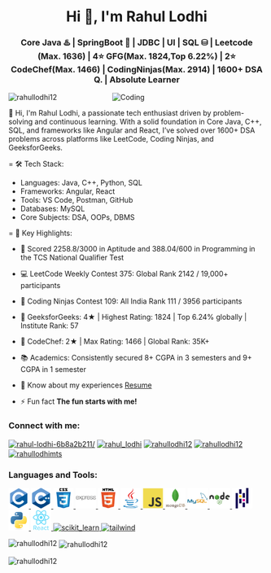 <h1 align="center">Hi 👋, I'm Rahul Lodhi</h1>
<h3 align="center">Core Java ♨️ | SpringBoot 🍃 | JDBC | UI | SQL ⛁ | Leetcode (Max. 1636) | 4⭐ GFG(Max. 1824,Top 6.22%) | 2⭐ CodeChef(Max. 1466) | CodingNinjas(Max. 2914) | 1600+ DSA Q. | Absolute Learner</h3>

<img align="right" alt="Coding" width="300" src="https://cdn.dribbble.com/users/1162077/screenshots/3848914/programmer.gif">

<p align="left"> <img src="https://komarev.com/ghpvc/?username=rahullodhi12&label=Profile%20views&color=0e75b6&style=flat" alt="rahullodhi12" /> </p>

🚀 Hi, I'm Rahul Lodhi, a passionate tech enthusiast driven by problem-solving and continuous learning. With a solid foundation in Core Java, C++, SQL, and frameworks like Angular and React, I’ve solved over 1600+ DSA problems across platforms like LeetCode, Coding Ninjas, and GeeksforGeeks.

= 🛠️ Tech Stack:
- Languages: Java, C++, Python, SQL
- Frameworks: Angular, React
- Tools: VS Code, Postman, GitHub
- Databases: MySQL
- Core Subjects: DSA, OOPs, DBMS

= 🎯 Key Highlights:
- 🧠 Scored 2258.8/3000 in Aptitude and 388.04/600 in Programming in the TCS National Qualifier Test
- 💻 LeetCode Weekly Contest 375: Global Rank 2142 / 19,000+ participants
- 🥇 Coding Ninjas Contest 109: All India Rank 111 / 3956 participants
- 🌟 GeeksforGeeks: 4★ | Highest Rating: 1824 | Top 6.24% globally | Institute Rank: 57
- 🧮 CodeChef: 2★ | Max Rating: 1466 | Global Rank: 35K+
- 📚 Academics: Consistently secured 8+ CGPA in 3 semesters and 9+ CGPA in 1 semester

- 📄 Know about my experiences [Resume](https://drive.google.com/file/d/1aTO1AtPZvSFoaNnyQUEq4WBL0Jupi-wW/view?usp=sharing)

- ⚡ Fun fact **The fun starts with me!**

<h3 align="left">Connect with me:</h3>
<p align="left">
<a href="https://linkedin.com/in/rahul-lodhi-6b8a2b211/" target="blank"><img align="center" src="https://raw.githubusercontent.com/rahuldkjain/github-profile-readme-generator/master/src/images/icons/Social/linked-in-alt.svg" alt="rahul-lodhi-6b8a2b211/" height="30" width="40" /></a>
<a href="https://www.codechef.com/users/rahul_lodhi" target="blank"><img align="center" src="https://cdn.jsdelivr.net/npm/simple-icons@3.1.0/icons/codechef.svg" alt="rahul_lodhi" height="30" width="40" /></a>
<a href="https://codeforces.com/profile/rahullodhi12" target="blank"><img align="center" src="https://raw.githubusercontent.com/rahuldkjain/github-profile-readme-generator/master/src/images/icons/Social/codeforces.svg" alt="rahullodhi12" height="30" width="40" /></a>
<a href="https://leetcode.com/u/rahullodhi2412/" target="blank"><img align="center" src="https://raw.githubusercontent.com/rahuldkjain/github-profile-readme-generator/master/src/images/icons/Social/leet-code.svg" alt="rahullodhi12" height="30" width="40" /></a>
<a href="https://auth.geeksforgeeks.org/user/rahullodhimts" target="blank"><img align="center" src="https://raw.githubusercontent.com/rahuldkjain/github-profile-readme-generator/master/src/images/icons/Social/geeks-for-geeks.svg" alt="rahullodhimts" height="30" width="40" /></a>
</p>

<h3 align="left">Languages and Tools:</h3>
<p align="left"> <a href="https://www.cprogramming.com/" target="_blank" rel="noreferrer"> <img src="https://raw.githubusercontent.com/devicons/devicon/master/icons/c/c-original.svg" alt="c" width="40" height="40"/> </a> <a href="https://www.w3schools.com/cpp/" target="_blank" rel="noreferrer"> <img src="https://raw.githubusercontent.com/devicons/devicon/master/icons/cplusplus/cplusplus-original.svg" alt="cplusplus" width="40" height="40"/> </a> <a href="https://www.w3schools.com/css/" target="_blank" rel="noreferrer"> <img src="https://raw.githubusercontent.com/devicons/devicon/master/icons/css3/css3-original-wordmark.svg" alt="css3" width="40" height="40"/> </a> <a href="https://expressjs.com" target="_blank" rel="noreferrer"> <img src="https://raw.githubusercontent.com/devicons/devicon/master/icons/express/express-original-wordmark.svg" alt="express" width="40" height="40"/> </a> <a href="https://www.w3.org/html/" target="_blank" rel="noreferrer"> <img src="https://raw.githubusercontent.com/devicons/devicon/master/icons/html5/html5-original-wordmark.svg" alt="html5" width="40" height="40"/> </a> <a href="https://www.java.com" target="_blank" rel="noreferrer"> <img src="https://raw.githubusercontent.com/devicons/devicon/master/icons/java/java-original.svg" alt="java" width="40" height="40"/> </a> <a href="https://developer.mozilla.org/en-US/docs/Web/JavaScript" target="_blank" rel="noreferrer"> <img src="https://raw.githubusercontent.com/devicons/devicon/master/icons/javascript/javascript-original.svg" alt="javascript" width="40" height="40"/> </a> <a href="https://www.mongodb.com/" target="_blank" rel="noreferrer"> <img src="https://raw.githubusercontent.com/devicons/devicon/master/icons/mongodb/mongodb-original-wordmark.svg" alt="mongodb" width="40" height="40"/> </a> <a href="https://www.mysql.com/" target="_blank" rel="noreferrer"> <img src="https://raw.githubusercontent.com/devicons/devicon/master/icons/mysql/mysql-original-wordmark.svg" alt="mysql" width="40" height="40"/> </a> <a href="https://nodejs.org" target="_blank" rel="noreferrer"> <img src="https://raw.githubusercontent.com/devicons/devicon/master/icons/nodejs/nodejs-original-wordmark.svg" alt="nodejs" width="40" height="40"/> </a> <a href="https://pandas.pydata.org/" target="_blank" rel="noreferrer"> <img src="https://raw.githubusercontent.com/devicons/devicon/2ae2a900d2f041da66e950e4d48052658d850630/icons/pandas/pandas-original.svg" alt="pandas" width="40" height="40"/> </a> <a href="https://www.python.org" target="_blank" rel="noreferrer"> <img src="https://raw.githubusercontent.com/devicons/devicon/master/icons/python/python-original.svg" alt="python" width="40" height="40"/> </a> <a href="https://reactjs.org/" target="_blank" rel="noreferrer"> <img src="https://raw.githubusercontent.com/devicons/devicon/master/icons/react/react-original-wordmark.svg" alt="react" width="40" height="40"/> </a> <a href="https://scikit-learn.org/" target="_blank" rel="noreferrer"> <img src="https://upload.wikimedia.org/wikipedia/commons/0/05/Scikit_learn_logo_small.svg" alt="scikit_learn" width="40" height="40"/> </a> <a href="https://tailwindcss.com/" target="_blank" rel="noreferrer"> <img src="https://www.vectorlogo.zone/logos/tailwindcss/tailwindcss-icon.svg" alt="tailwind" width="40" height="40"/> </a> </p>

<p><img align="left" src="https://github-readme-stats.vercel.app/api/top-langs?username=rahullodhi12&show_icons=true&locale=en&layout=compact" alt="rahullodhi12" /></p>

<p>&nbsp;<img align="center" src="https://github-readme-stats.vercel.app/api?username=rahullodhi12&show_icons=true&locale=en" alt="rahullodhi12" /></p>

<p><img align="center" src="https://github-readme-streak-stats.herokuapp.com/?user=rahullodhi12&" alt="rahullodhi12" /></p>
